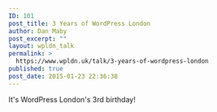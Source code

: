 ```yaml
---
ID: 101
post_title: 3 Years of WordPress London
author: Dan Maby
post_excerpt: ""
layout: wpldn_talk
permalink: >
  https://www.wpldn.uk/talk/3-years-of-wordpress-london
published: true
post_date: 2015-01-23 22:36:38
---
```

It's WordPress London's 3rd birthday!